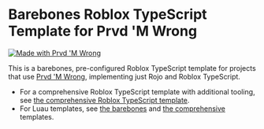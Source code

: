 # Barebones Roblox TypeScript Template for Prvd 'M Wrong

[![Made with Prvd 'M Wrong](https://img.shields.io/badge/Made_with-Prvd_'M_Wrong-D15500?logo=data%3Aimage%2Fpng%3Bbase64%2CiVBORw0KGgoAAAANSUhEUgAAAEAAAABACAYAAACqaXHeAAAACXBIWXMAAAsTAAALEwEAmpwYAAAAAXNSR0IArs4c6QAAAARnQU1BAACxjwv8YQUAAAMwSURBVHgB7ZqBddsgEIZ%2FdQJngpIJkmygTFBvUHeCZoPYEzSdIM0EbSeIMkHUCUQ2UCcgdwZsPVmRQEK2bPO9dw8%2FCQwcd3CAgEgkEolEIpHIeZIgIEqplJLvJJzOzOOcpCSRJG%2Fmd27eySRJZKX8zJRjuSa5Mqmw%2BU3Zn9VyB4caLkie1X75gSlADbkmKdRhKEgEBjDIBUzlz9ia6CGQJLd9XWKoAgoctvOWnBRwgx58Qk%2Bo8%2FeYRucZdsMletDLAozpF5geN2QJuU%2BBvhZwj2nivTJ4W8CER9%2FCE2LmmrmPBaSYNnOfzH0sYCoz%2F0dwpHlJVlC6ZPayAKVDXYFpw2H0wjWzrwt4mdcB%2BeKa0csFyAJeoTcnx8CFixs4W4DSO7Vj6TyzcMnk4wIpjovUJdOOC5iRTqEnuyuTsth9%2BrHA5p9Bt7k0wucRWTVOWCvAdHoBPXmkOH0kyS9SxCqhzrNf%2F8b0l7cxWCtg6oHNmJQ8CR6TX4dmrYAVzpcnOwkuoLe4AucDnyzfbZZBs81dknyFniUzkv%2Fmtz3Wtthlpb40zmryGdsl1CeIsvXltTbU5SNEpT0C2yU9NeVW1PkHzhD0XqCNSiQp0GxptlPZWGf%2BZpDLaoicdBSwIyng5h7SpOsRdN2SerShanEC7e3YWErbMVlTJCgoeYQerRArhMTWnF%2Bw605VrIVUb4RCrVIc%2BHyrP2xSwBw6MDpFLuvu1bQZGmy2E0U2zS07CjAbhVOLDSTJrU%2BBdWygxqMguVP6UpUvNR7UeBSq7%2F0hFVyqcUj3WFdr%2FNG1DHLhVwSG3Kxp8k2hL1pDwkvgRVuGrhMhifDkns%2FHqGtDqwJMICMRlrc91vWvK4PLmeALwpK1vAttBcMswPVPPGn7v9DKnpwCZMfFZds7X0qXq%2FJOBZgGh4oOM7TXxQ0OpXAna3K9F%2FiLMDw55AlV1x%2BEgtdoNZxHx7pmKsxXZwIhUcO%2BAyx8GqSGK3yJ0CgdtxfKn0L1GA0qM1f96vOKJn1vhwX0uRrfIAnsHlhIk%2FJExgEP%2B2He92SoUh%2BH5FfYnggJk8We%2Bmzq8%2Fk8JhKJRCKRSCRyzrwDOoDn2zSYOy8AAAAASUVORK5CYII%3D)
](https://github.com/prvdmwrong/prvdmwrong)

This is a barebones, pre-configured Roblox TypeScript template for projects that
use [Prvd 'M Wrong](https://github.com/prvdmwrong/prvdmwrong), implementing just
Rojo and Roblox TypeScript.

- For a comprehensive Roblox TypeScript template with additional tooling, see
  [the comprehensive Roblox TypeScript template](../rbxts-comprehensive).
- For Luau templates, see [the barebones](../luau-barebones) and [the
  comprehensive](../luau-comprehensive) templates.
